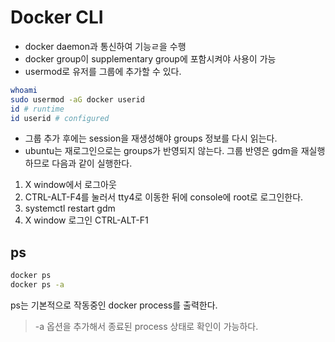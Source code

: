 # Docker CLI

+ docker daemon과 통신하여 기능ㄹ을 수행
+ docker group이 supplementary group에 포함시켜야 사용이 가능
+ usermod로 유저를 그룹에 추가할 수 있다. 

```bash
whoami
sudo usermod -aG docker userid
id # runtime
id userid # configured
```
+ 그룹 추가 후에는 session을 재생성해야 groups 정보를 다시 읽는다. 
+ ubuntu는 재로그인으로는 groups가 반영되지 않는다. 그룹 반영은 gdm을 재실행하므로 다음과 같이 실행한다. 

1. X window에서 로그아웃
2. CTRL-ALT-F4를 눌러서 tty4로 이동한 뒤에 console에 root로 로그인한다. 
3. systemctl restart gdm
4. X window 로그인 CTRL-ALT-F1

## ps
```bash
docker ps
docker ps -a
```

ps는 기본적으로 작동중인 docker process를 출력한다. 
> -a 옵션을 추가해서 종료된 process 상태로 확인이 가능하다. 

